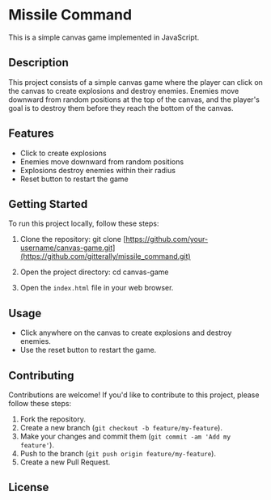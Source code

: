 # Missile Command 

This is a simple canvas game implemented in JavaScript.

## Description

This project consists of a simple canvas game where the player can click on the canvas to create explosions and destroy enemies. Enemies move downward from random positions at the top of the canvas, and the player's goal is to destroy them before they reach the bottom of the canvas.

## Features

- Click to create explosions
- Enemies move downward from random positions
- Explosions destroy enemies within their radius
- Reset button to restart the game

## Getting Started

To run this project locally, follow these steps:

1. Clone the repository:
git clone [https://github.com/your-username/canvas-game.git](https://github.com/gitterally/missile_command.git)

2. Open the project directory:
cd canvas-game

3. Open the `index.html` file in your web browser.

## Usage

- Click anywhere on the canvas to create explosions and destroy enemies.
- Use the reset button to restart the game.

## Contributing

Contributions are welcome! If you'd like to contribute to this project, please follow these steps:

1. Fork the repository.
2. Create a new branch (`git checkout -b feature/my-feature`).
3. Make your changes and commit them (`git commit -am 'Add my feature'`).
4. Push to the branch (`git push origin feature/my-feature`).
5. Create a new Pull Request.

## License



